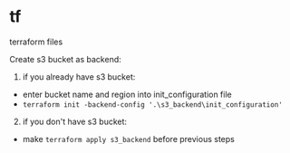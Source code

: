 # tf
terraform files

Create s3 bucket as backend:

1. if you already have s3 bucket:
 - enter bucket name and region into init_configuration file
 - ```terraform init -backend-config '.\s3_backend\init_configuration'```

2. if you don't have s3 bucket:
 - make ```terraform apply s3_backend``` before previous steps
